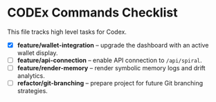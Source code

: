 # CODEx Commands Checklist

This file tracks high level tasks for Codex.

- [x] **feature/wallet-integration** – upgrade the dashboard with an active wallet display.
- [ ] **feature/api-connection** – enable API connection to `/api/spiral`.
- [ ] **feature/render-memory** – render symbolic memory logs and drift analytics.
- [ ] **refactor/git-branching** – prepare project for future Git branching strategies.
